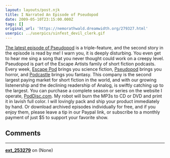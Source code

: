 ```yaml
---
layout: layouts/post.njk
title: I Narrated An Episode of Pseudopod
date: 2009-05-10T23:15:00.000Z
tags: []
original_url: 'https://nemorathwald.dreamwidth.org/279327.html'
userpic: ../userpics/sinfest_devil_clerk.gif
---
```

[The latest episode of Pseudopod](http://pseudopod.org/2009/05/08/pseudopod-141-flash-on-the-borderlands-i/) is a triple-feature, and the second story in the episode is read by me! I warn you, it is deeply disturbing. You even get to hear me sing a song that you never thought could work on a creepy level. Pseudopod is part of the Escape Artists family of short fiction podcasts. Every week, [Escape Pod](http://escapepod.org/) brings you science fiction, [Pseudopod](http://pseudopod.org/) brings you horror, and [Podcastle](http://podcastle.org/) brings you fantasy. This company is the second largest paying market for short fiction in the world, and with our growing listenership and the declining readership of Analog, is swiftly catching up to the largest. You can purchase a complete season or series on the website I operate, [PodDisc.com](http://poddisc.com/). My robot will burn the MP3s to CD or DVD and print it in lavish full color. I will lovingly pack and ship your product immediately by hand. Or download archived episodes individually for free, and if you enjoy them, please leave a tip in our Paypal link, or subscribe to a monthly payment of just $5 to support your favorite show.

## Comments

---

**[ext_253279](https://www.dreamwidth.org/users/ext_253279)** on (None)


